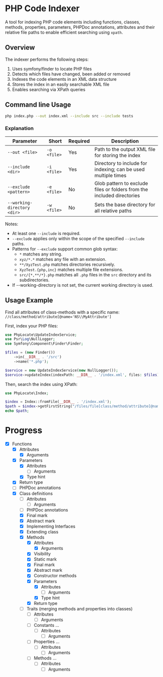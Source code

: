 # PHP Code Indexer

A tool for indexing PHP code elements including functions, classes, methods, properties, parameters, PHPDoc annotations,
attributes and their relative file paths to enable efficient searching using `xpath`.

## Overview

The indexer performs the following steps:

1. Uses symfony/finder to locate PHP files
2. Detects which files have changed, been added or removed
3. Indexes the code elements in an XML data structure
4. Stores the index in an easily searchable XML file
5. Enables searching via XPath queries

## Command line Usage

```bash
php index.php --out index.xml --include src --include tests
```

### Explanation

| Parameter                   | Short        | Required | Description                                                            |
|-----------------------------|--------------|----------|------------------------------------------------------------------------|
| `--out <file>`              | `-o <file>`  | Yes      | Path to the output XML file for storing the index                      |
| `--include <dir>`           | `-i <file>`  | Yes      | Directory to include for indexing; can be used multiple times          |
| `--exclude <pattern>`       | `-e <file>`  | No       | Glob pattern to exclude files or folders from the included directories |
| `--working-directory <dir>` | `-w <file>`  | No       | Sets the base directory for all relative paths                         |

Notes:
- At least one `--include` is required.
- `--exclude` applies only within the scope of the specified `--include` paths.
- Patterns for `--exclude` support common glob syntax:
  - `*` matches any string.
  - `xyz/*.*` matches any file with an extension.
  - `**/XyzTest.php` matches directories recursively.
  - `XyzTest.{php,inc}` matches multiple file extensions.
  - `src/{*,**/*}.php` matches all `.php` files in the `src` directory and its subdirectories.
- If --working-directory is not set, the current working directory is used.

## Usage Example

Find all attributes of class-methods with a specific name:
`//class/method/attribute[@name='NS\\MyAttribute']`

First, index your PHP files:

```php
use PhpLocate\UpdateIndexService;
use Psr\Log\NullLogger;
use Symfony\Component\Finder\Finder;

$files = (new Finder())
    ->in(__DIR__ . '/src')
    ->name('*.php');

$service = new UpdateIndexService(new NullLogger());
$service->updateIndex(indexPath: __DIR__ . '/index.xml', files: $files);
```

Then, search the index using XPath:

```php
use PhpLocate\Index;

$index = Index::fromFile(__DIR__ . '/index.xml');
$path = $index->getFirstString("/files/file[class/method/attribute[@name='NS\\MyAttribute']]/@path");
echo $path;
```

# Progress

- [x] Functions
  - [x] Attributes
    - [x] Arguments
  - [x] Parameters
    - [x] Attributes
      - [ ] Arguments
    - [x] Type hint
  - [x] Return type
  - [ ] PHPDoc annotations
  - [x] Class definitions
    - [ ] Attributes
      - [ ] Arguments
    - [ ] PHPDoc annotations
    - [x] Final mark
    - [x] Abstract mark
    - [x] Implementing Interfaces
    - [x] Extending class
    - [x] Methods
      - [x] Attributes
        - [x] Arguments 
      - [x] Visibility
      - [x] Static mark
      - [x] Final mark
      - [x] Abstract mark
      - [x] Constructor methods
      - [x] Parameters
        - [x] Attributes
          - [ ] Arguments
        - [x] Type hint
      - [x] Return type
    - [ ] Traits (merging methods and properties into classes)
      - [ ] Attributes
        - [ ] Arguments
      - [ ] Constants ...
        - [ ] Attributes
          - [ ] Arguments
      - [ ] Properties ...
        - [ ] Attributes
          - [ ] Arguments
      - [ ] Methods ...
        - [ ] Attributes
          - [ ] Arguments